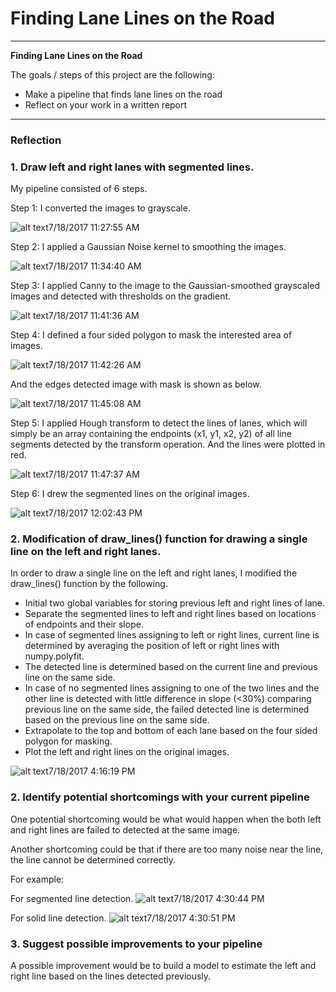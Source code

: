 # **Finding Lane Lines on the Road** 
---

**Finding Lane Lines on the Road**

The goals / steps of this project are the following:

* Make a pipeline that finds lane lines on the road
* Reflect on your work in a written report


[//]: # (Image References)

[image1]: ./test_images_output/grayscale.jpg "Grayscale"
[image2]: ./test_images_output/blur_image.jpg "Grayscale"
[image3]: ./test_images_output/edges_image.jpg "Grayscale"
[image4]: ./test_images_output/masked_image.jpg "Grayscale"
[image5]: ./test_images_output/masked_edge_image.jpg "Grayscale"
[image6]: ./test_images_output/line_image.jpg "Grayscale"
[image7]: ./test_images_output/result.jpg "Grayscale"
[image8]: ./test_images_output/result_solid_line.jpg "Grayscale"
[image9]: ./test_images_output/challenge_segmented.jpg "Grayscale"
[image10]: ./test_images_output/challenge_solid.jpg "Grayscale"

---

### Reflection

### 1. Draw left and right lanes with segmented lines. 

My pipeline consisted of 6 steps. 

Step 1: I converted the images to grayscale.

![alt text][image1]7/18/2017 11:27:55 AM 

Step 2: I applied a Gaussian Noise kernel to smoothing the images.

![alt text][image2]7/18/2017 11:34:40 AM 

Step 3: I applied Canny to the image to the Gaussian-smoothed grayscaled images and detected with thresholds on the gradient.

![alt text][image3]7/18/2017 11:41:36 AM 

Step 4: I defined a four sided polygon to mask the interested area of images.

![alt text][image4]7/18/2017 11:42:26 AM 

And the edges detected image with mask is shown as below.

![alt text][image5]7/18/2017 11:45:08 AM 

Step 5: I applied Hough transform to detect the lines of lanes, which will simply be an array containing the endpoints (x1, y1, x2, y2) of all line segments detected by the transform operation. And the lines were plotted in red.

![alt text][image6]7/18/2017 11:47:37 AM 

Step 6: I drew the segmented lines on the original images.

![alt text][image7]7/18/2017 12:02:43 PM 

### 2. Modification of draw_lines() function for drawing a single line on the left and right lanes.

In order to draw a single line on the left and right lanes, I modified the draw_lines() function by the following.

* Initial two global variables for storing previous left and right lines of lane.
* Separate the segmented lines to left and right lines based on locations of endpoints and their slope.
* In case of segmented lines assigning to left or right lines, current line is determined by averaging the position of left or right lines with numpy.polyfit.
* The detected line is determined based on the current line and previous line on the same side. 
* In case of no segmented lines assigning to one of the two lines and the other line is detected with little difference in slope (<30%) comparing previous line on the same side, the failed detected line is determined based on the previous line on the same side.
* Extrapolate to the top and bottom of each lane based on the four sided polygon for masking.
* Plot the left and right lines on the original images.

![alt text][image8]7/18/2017 4:16:19 PM 


### 2. Identify potential shortcomings with your current pipeline


One potential shortcoming would be what would happen when the both left and right lines are failed to detected at the same image.  

Another shortcoming could be that if there are too many noise near the line, the line cannot be determined correctly. 

For example:

For segmented line detection.
![alt text][image9]7/18/2017 4:30:44 PM 

For solid line detection.
![alt text][image10]7/18/2017 4:30:51 PM 

### 3. Suggest possible improvements to your pipeline

A possible improvement would be to build a model to estimate the left and right line based on the lines detected previously.
